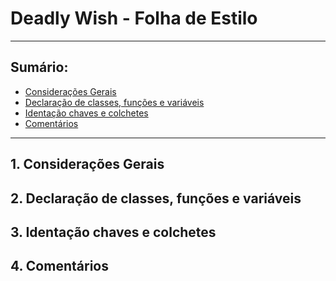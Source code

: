 # Deadly Wish - Folha de Estilo
---
## Sumário:
  * [Considerações Gerais](#consideracoes_gerais)
  * [Declaração de classes, funções e variáveis](#declaracoes)
  * [Identação chaves e colchetes](#identação)
  * [Comentários](#comentarios)
---
## 1. Considerações Gerais<a name="consideracoes_gerais"></a>
## 2. Declaração de classes, funções e variáveis<a name="declaracoes"></a>
## 3. Identação chaves e colchetes<a name="identação"></a>
## 4. Comentários<a name="comentarios"></a>
